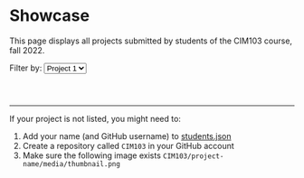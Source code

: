 # Showcase

This page displays all projects submitted by students of the CIM103 course, fall 2022.

<label>
  Filter by:
  <select id="project">
    <option value="project-1">Project 1</option>
    <option value="project-2">Project 2</option>
    <option value="project-3">Project 3</option>
  </select>
</label>

<ul id="list"></ul>

---

If your project is not listed, you might need to:

1. Add your name (and GitHub username) to [students.json](https://github.com/vsueiro/CIM103/blob/main/showcase/students.json)
2. Create a repository called `CIM103` in your GitHub account
3. Make sure the following image exists `CIM103/project-name/media/thumbnail.png`

<style>

  hr {
    height: 1px !important;
  }

  #list,
  #list * {
    box-sizing: border-box;
  }

  #list {
    display: flex;
    flex-wrap: wrap;
    list-style: none;
    padding: 0;
    margin: 2em 0;
  }

  #list li {
    margin: 0;
    padding: 0 1em 1em 0;
    width: 50%;
  }

  #list figure {
    margin: 0;
  }

  #list figure a:hover {
    opacity: .5;
  }

  #list figcaption {
    margin: .5em 0;
  }

  #list img {
    display: flex;
    width: 100%;
    aspect-ratio: 16/9;
    object-fit: cover;
    box-shadow: 0 0 0 1px #eee;
  }

  @media (min-width: 640px) {
    #list li {
      width: 33.333%;
    }
  }

  @media (min-width: 1024px) {
    #list li {
      width: 25%;
    }
  }

</style>

<script>

  class Item
  {
    constructor( student )
    {
      this.name = student.name
      this.username = student.username
      this.course = 'CIM103'

      this.links = {}
      this.links.source = document.createElement( 'a' )
      this.links.demo = document.createElement( 'a' )

      this.item = document.createElement( 'li' )
      this.figure = document.createElement( 'figure' )
      this.image = document.createElement( 'img' )
      this.caption = document.createElement( 'figcaption' )

      this.profile = `https://github.com/${ this.username }`
      this.source = `${ this.profile }/${ this.course }`
      this.demo = `https://${ this.username }.github.io/${ this.course }/${ project.value }`
      this.thumbnail = `${ this.demo }/media/thumbnail.png`

      this.update()

    }
    update() {

      fetch( this.thumbnail )

        .then( response => {

          if ( response.ok )
          {

            this.image.src = this.thumbnail

            this.links.demo.href = this.demo
            this.links.demo.append( this.image )

            this.links.source.href = this.source
            this.links.source.append( this.name )

            this.caption.append( 'By ', this.links.source )
            this.figure.append( this.links.demo, this.caption )
            this.item.append( this.figure )
            list.append( this.item )

          }

        } )

    }
  }

  class List
  {
    constructor( file )
    {

      fetch( file )
        .then( response => response.json() )
        .then( students => {
          this.students = students
          this.shuffle()
          this.update()
        } )

      project.addEventListener( 'change', () => { this.update() } )

    }
    shuffle()
    {
      this.students.sort( () => Math.random() - 0.5 )
    }
    update()
    {
      list.replaceChildren()
      this.students.forEach( student => new Item( student ) )
    }
  }

  new List( 'students.json' )

</script>
